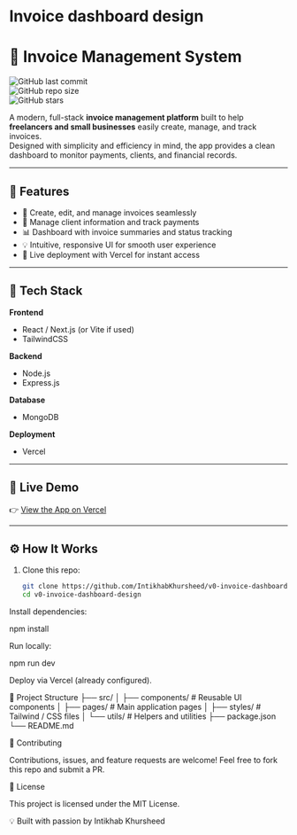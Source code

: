 # Invoice dashboard design


# 📄 Invoice Management System  

![GitHub last commit](https://img.shields.io/github/last-commit/IntikhabKhursheed/v0-invoice-dashboard-design)  
![GitHub repo size](https://img.shields.io/github/repo-size/IntikhabKhursheed/v0-invoice-dashboard-design)  
![GitHub stars](https://img.shields.io/github/stars/IntikhabKhursheed/v0-invoice-dashboard-design?style=social)  

A modern, full-stack **invoice management platform** built to help **freelancers and small businesses** easily create, manage, and track invoices.  
Designed with simplicity and efficiency in mind, the app provides a clean dashboard to monitor payments, clients, and financial records.  

---

## 🌟 Features  
- 🧾 Create, edit, and manage invoices seamlessly  
- 👥 Manage client information and track payments  
- 📊 Dashboard with invoice summaries and status tracking  
- 💡 Intuitive, responsive UI for smooth user experience  
- 🚀 Live deployment with Vercel for instant access  

---

## 🔧 Tech Stack  
**Frontend**  
- React / Next.js (or Vite if used)  
- TailwindCSS  

**Backend**  
- Node.js  
- Express.js  

**Database**  
- MongoDB  

**Deployment**  
- Vercel  

---

## 🔗 Live Demo  
👉 [View the App on Vercel](https://vercel.com/intikhabkhursheed-9949s-projects/v0-invoice-dashboard-design)  

---

## ⚙️ How It Works  
1. Clone this repo:  
   ```bash
   git clone https://github.com/IntikhabKhursheed/v0-invoice-dashboard-design.git
   cd v0-invoice-dashboard-design


Install dependencies:

npm install


Run locally:

npm run dev


Deploy via Vercel (already configured).

📂 Project Structure
├── src/
│   ├── components/     # Reusable UI components
│   ├── pages/          # Main application pages
│   ├── styles/         # Tailwind / CSS files
│   └── utils/          # Helpers and utilities
├── package.json
└── README.md

🤝 Contributing

Contributions, issues, and feature requests are welcome!
Feel free to fork this repo and submit a PR.

📜 License

This project is licensed under the MIT License.

💡 Built with passion by Intikhab Khursheed
